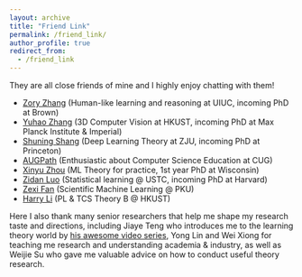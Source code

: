 ```yaml
---
layout: archive
title: "Friend Link"
permalink: /friend_link/
author_profile: true
redirect_from:
  - /friend_link
---
```


They are all close friends of mine and I highly enjoy chatting with them!
- [Zory Zhang](https://zoryzhang.notion.site/Zory-Zhang-s-Webpage-f1e7acc889b94403b0fa710049f91ad7) (Human-like learning and reasoning at UIUC, incoming PhD at Brown) 
- [Yuhao Zhang](https://yzhanglp.com/) (3D Computer Vision at HKUST, incoming PhD at Max Planck Institute & Imperial)
- [Shuning Shang](https://nooraovo.github.io) (Deep Learning Theory at ZJU, incoming PhD at Princeton)
- [AUGPath](https://shzaiz.github.io) (Enthusiastic about Computer Science Education at CUG)
- [Xinyu Zhou](https://www.xinyuzhou.me/home) (ML Theory for practice, 1st year PhD at Wisconsin)
- [Zidan Luo](https://github.com/Erisehc) (Statistical learning @ USTC, incoming PhD at Harvard)
- [Zexi Fan](https://francis-fan-create.github.io/) (Scientific Machine Learning @ PKU)
- [Harry Li](https://flandia.dev/) (PL & TCS Theory B @ HKUST)


Here I also thank many senior researchers that help me shape my research taste and directions, including Jiaye Teng who introduces me to the learning theory world by [his awesome video series](https://www.bilibili.com/video/BV1k64y1r7Dv/), Yong Lin and Wei Xiong for teaching me research and understanding academia & industry, as well as Weijie Su who gave me valuable advice on how to conduct useful theory research.

